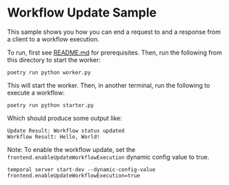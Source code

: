 # Workflow Update Sample

This sample shows you how you can end a request to and a response from a client to a workflow execution.

To run, first see [README.md](../README.md) for prerequisites. Then, run the following from this directory to start the
worker:

    poetry run python worker.py

This will start the worker. Then, in another terminal, run the following to execute a workflow:

    poetry run python starter.py

Which should produce some output like:

    Update Result: Workflow status updated
    Workflow Result: Hello, World!

Note: To enable the workflow update, set the `frontend.enableUpdateWorkflowExecution` dynamic config value to true.

    temporal server start-dev --dynamic-config-value frontend.enableUpdateWorkflowExecution=true